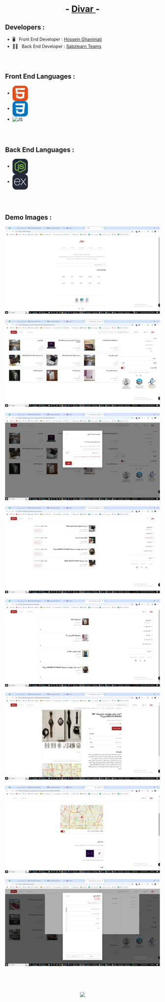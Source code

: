 <h1 align="center">- <a href="https://hossein-ghanimati.github.io/divar/index.html"> Divar </a> -</h1>


<h2>Developers : </h2>
<ul>
  <li>🖥 &nbsp; Front End Developer : <a href="github.com/hossein-ghanimati">Hossein Ghanimati</a></li>
  <li>👨‍💻 &nbsp; Back End Developer : <a href="https://sabzlearn.ir">Sabzlearn Teams</a></li>
</ul>

<br/>
<br/>

<h2>Front End Languages : </h2>
<ul>
  <li><img width="50" height="50" align="center" src="https://github.com/tandpfun/skill-icons/raw/main/icons/HTML.svg" alt="HTML" /></li>
  <li><img width="50" height="50" align="center" src="https://github.com/tandpfun/skill-icons/raw/main/icons/CSS.svg" alt="CSS" /></li>
  <li><img width="50" height="50" align="center" src="https://user-images.githubusercontent.com/25181517/117447155-6a868a00-af3d-11eb-9cfe-245df15c9f3f.png" alt="JS" /></li>
</ul>

<br/>
<br/>

<h2>Back End Languages : </h2>
<ul>
  <li><img width="50" height="50" align="center" src="https://github.com/tandpfun/skill-icons/raw/main/icons/NodeJS-Dark.svg" alt="Node.js" /></li>
  <li><img width="50" height="50" align="center" src="https://raw.githubusercontent.com/tandpfun/skill-icons/65dea6c4eaca7da319e552c09f4cf5a9a8dab2c8/icons/ExpressJS-Dark.svg" alt="Express.js" /></li>
</ul>

<br/>
<br/>

<h2>Demo Images :</h2>

<p>
  <img src="https://raw.githubusercontent.com/hossein-ghanimati/divar/refs/heads/main/demo/1.png" />
  <br>
  <br>
  <img src="https://raw.githubusercontent.com/hossein-ghanimati/divar/refs/heads/main/demo/2.png" />
  <br>
  <br>
  <img src="https://raw.githubusercontent.com/hossein-ghanimati/divar/refs/heads/main/demo/3.png" />
  <br>
  <br>
  <img src="https://raw.githubusercontent.com/hossein-ghanimati/divar/refs/heads/main/demo/4.png" />
  <br>
  <br>
  <img src="https://raw.githubusercontent.com/hossein-ghanimati/divar/refs/heads/main/demo/5.png" />
  <br>
  <br>
  <img src="https://raw.githubusercontent.com/hossein-ghanimati/divar/refs/heads/main/demo/6.png" />
  <br>
  <br>
  <img src="https://raw.githubusercontent.com/hossein-ghanimati/divar/refs/heads/main/demo/7.png" />
  <br>
  <br>
  <img src="https://raw.githubusercontent.com/hossein-ghanimati/divar/refs/heads/main/demo/8.png" />
</p>


<br/>
<br/>


<h2 align="center">
  <a href="https://hossein-ghanimati.github.io/divar/"><img src="https://img.shields.io/badge/See%20Demo-8A2BE2" /></a>
</h2>

